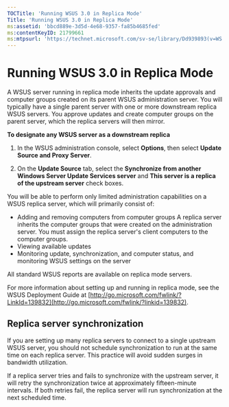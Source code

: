 ```yaml
---
TOCTitle: 'Running WSUS 3.0 in Replica Mode'
Title: 'Running WSUS 3.0 in Replica Mode'
ms:assetid: 'bbcd889e-3d5d-4e68-9357-fa85b4685fed'
ms:contentKeyID: 21799661
ms:mtpsurl: 'https://technet.microsoft.com/sv-se/library/Dd939893(v=WS.10)'
---
```


Running WSUS 3.0 in Replica Mode
================================

A WSUS server running in replica mode inherits the update approvals and computer groups created on its parent WSUS administration server. You will typically have a single parent server with one or more downstream replica WSUS servers. You approve updates and create computer groups on the parent server, which the replica servers will then mirror.

**To designate any WSUS server as a downstream replica**
1.  In the WSUS administration console, select **Options**, then select **Update Source and Proxy Server**.

2.  On the **Update Source** tab, select the **Synchronize from another Windows Server Update Services server** and **This server is a replica of the upstream server** check boxes.

You will be able to perform only limited administration capabilities on a WSUS replica server, which will primarily consist of:

-   Adding and removing computers from computer groups
    A replica server inherits the computer groups that were created on the administration server. You must assign the replica server's client computers to the computer groups.
-   Viewing available updates
-   Monitoring update, synchronization, and computer status, and monitoring WSUS settings on the server

All standard WSUS reports are available on replica mode servers.

For more information about setting up and running in replica mode, see the WSUS Deployment Guide at [http://go.microsoft.com/fwlink/?LinkId=139832](http://go.microsoft.com/fwlink/?linkid=139832).

Replica server synchronization
------------------------------

If you are setting up many replica servers to connect to a single upstream WSUS server, you should not schedule synchronization to run at the same time on each replica server. This practice will avoid sudden surges in bandwidth utilization.

If a replica server tries and fails to synchronize with the upstream server, it will retry the synchronization twice at approximately fifteen-minute intervals. If both retries fail, the replica server will run synchronization at the next scheduled time.
